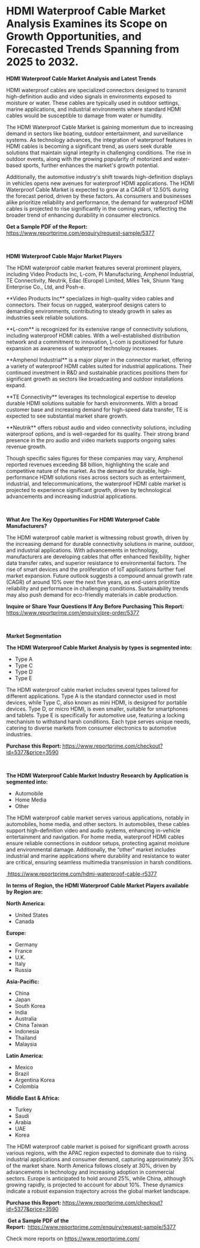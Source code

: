 <p><h1>HDMI Waterproof Cable Market Analysis Examines its Scope on Growth Opportunities, and Forecasted Trends Spanning from 2025 to 2032.</h1></p><p><strong>HDMI Waterproof Cable Market Analysis and Latest Trends</strong></p>
<p><p>HDMI waterproof cables are specialized connectors designed to transmit high-definition audio and video signals in environments exposed to moisture or water. These cables are typically used in outdoor settings, marine applications, and industrial environments where standard HDMI cables would be susceptible to damage from water or humidity. </p><p>The HDMI Waterproof Cable Market is gaining momentum due to increasing demand in sectors like boating, outdoor entertainment, and surveillance systems. As technology advances, the integration of waterproof features in HDMI cables is becoming a significant trend, as users seek durable solutions that maintain signal integrity in challenging conditions. The rise in outdoor events, along with the growing popularity of motorized and water-based sports, further enhances the market's growth potential. </p><p>Additionally, the automotive industry's shift towards high-definition displays in vehicles opens new avenues for waterproof HDMI applications. The HDMI Waterproof Cable Market is expected to grow at a CAGR of 12.50% during the forecast period, driven by these factors. As consumers and businesses alike prioritize reliability and performance, the demand for waterproof HDMI cables is projected to rise significantly in the coming years, reflecting the broader trend of enhancing durability in consumer electronics.</p></p>
<p><strong>Get a Sample PDF of the Report:&nbsp;</strong> <a href="https://www.reportprime.com/enquiry/request-sample/5377?utm_campaign=2233&utm_medium=2&utm_source=Github&utm_content=ia&utm_term=19032025&utm_id=hdmi-waterproof-cable">https://www.reportprime.com/enquiry/request-sample/5377</a></p>
<p>&nbsp;</p>
<p><strong>HDMI Waterproof Cable Major Market Players</strong></p>
<p><p>The HDMI waterproof cable market features several prominent players, including Video Products Inc, L-com, Pi Manufacturing, Amphenol Industrial, TE Connectivity, Neutrik, Edac (Europe) Limited, Miles Tek, Shiunn Yang Enterprise Co., Ltd, and Posh-e. </p><p>**Video Products Inc** specializes in high-quality video cables and connectors. Their focus on rugged, waterproof designs caters to demanding environments, contributing to steady growth in sales as industries seek reliable solutions. </p><p>**L-com** is recognized for its extensive range of connectivity solutions, including waterproof HDMI cables. With a well-established distribution network and a commitment to innovation, L-com is positioned for future expansion as awareness of waterproof technology increases. </p><p>**Amphenol Industrial** is a major player in the connector market, offering a variety of waterproof HDMI cables suited for industrial applications. Their continued investment in R&D and sustainable practices positions them for significant growth as sectors like broadcasting and outdoor installations expand. </p><p>**TE Connectivity** leverages its technological expertise to develop durable HDMI solutions suitable for harsh environments. With a broad customer base and increasing demand for high-speed data transfer, TE is expected to see substantial market share growth.</p><p>**Neutrik** offers robust audio and video connectivity solutions, including waterproof options, and is well-regarded for its quality. Their strong brand presence in the pro audio and video markets supports ongoing sales revenue growth.</p><p>Though specific sales figures for these companies may vary, Amphenol reported revenues exceeding $8 billion, highlighting the scale and competitive nature of the market. As the demand for durable, high-performance HDMI solutions rises across sectors such as entertainment, industrial, and telecommunications, the waterproof HDMI cable market is projected to experience significant growth, driven by technological advancements and increasing industrial applications.</p></p>
<p>&nbsp;</p>
<p><strong>What Are The Key Opportunities For HDMI Waterproof Cable Manufacturers?</strong></p>
<p><p>The HDMI waterproof cable market is witnessing robust growth, driven by the increasing demand for durable connectivity solutions in marine, outdoor, and industrial applications. With advancements in technology, manufacturers are developing cables that offer enhanced flexibility, higher data transfer rates, and superior resistance to environmental factors. The rise of smart devices and the proliferation of IoT applications further fuel market expansion. Future outlook suggests a compound annual growth rate (CAGR) of around 10% over the next five years, as end-users prioritize reliability and performance in challenging conditions. Sustainability trends may also push demand for eco-friendly materials in cable production.</p></p>
<p><strong>Inquire or Share Your Questions If Any Before Purchasing This Report:</strong> <a href="https://www.reportprime.com/enquiry/pre-order/5377?utm_campaign=2233&utm_medium=2&utm_source=Github&utm_content=ia&utm_term=19032025&utm_id=hdmi-waterproof-cable">https://www.reportprime.com/enquiry/pre-order/5377</a></p>
<p>&nbsp;</p>
<p><strong>Market Segmentation</strong></p>
<p><strong>The HDMI Waterproof Cable Market Analysis by types is segmented into:</strong></p>
<p><ul><li>Type A</li><li>Type C</li><li>Type D</li><li>Type E</li></ul></p>
<p><p>The HDMI waterproof cable market includes several types tailored for different applications. Type A is the standard connector used in most devices, while Type C, also known as mini HDMI, is designed for portable devices. Type D, or micro HDMI, is even smaller, suitable for smartphones and tablets. Type E is specifically for automotive use, featuring a locking mechanism to withstand harsh conditions. Each type serves unique needs, catering to diverse markets from consumer electronics to automotive industries.</p></p>
<p><strong>Purchase this Report:&nbsp;</strong><a href="https://www.reportprime.com/checkout?id=5377&price=3590&utm_campaign=2233&utm_medium=2&utm_source=Github&utm_content=ia&utm_term=19032025&utm_id=hdmi-waterproof-cable">https://www.reportprime.com/checkout?id=5377&price=3590</a></p>
<p>&nbsp;</p>
<p><strong>The HDMI Waterproof Cable Market Industry Research by Application is segmented into:</strong></p>
<p><ul><li>Automobile</li><li>Home Media</li><li>Other</li></ul></p>
<p><p>The HDMI waterproof cable market serves various applications, notably in automobiles, home media, and other sectors. In automobiles, these cables support high-definition video and audio systems, enhancing in-vehicle entertainment and navigation. For home media, waterproof HDMI cables ensure reliable connections in outdoor setups, protecting against moisture and environmental damage. Additionally, the “other” market includes industrial and marine applications where durability and resistance to water are critical, ensuring seamless multimedia transmission in harsh conditions.</p></p>
<p><a href="https://www.reportprime.com/hdmi-waterproof-cable-r5377?utm_campaign=2233&utm_medium=2&utm_source=Github&utm_content=ia&utm_term=19032025&utm_id=hdmi-waterproof-cable">&nbsp;https://www.reportprime.com/hdmi-waterproof-cable-r5377</a></p>
<p><strong>In terms of Region, the HDMI Waterproof Cable Market Players available by Region are:</strong></p>
<p>
    <p> <strong> North America: </strong>
        <ul>
            <li>United States</li>
            <li>Canada</li>
        </ul>
        </p> 
    <p> <strong> Europe: </strong>
        <ul>
            <li>Germany</li>
            <li>France</li>
            <li>U.K.</li>
            <li>Italy</li>
            <li>Russia</li>
        </ul>
        </p> 
    <p> <strong> Asia-Pacific: </strong>
        <ul>
            <li>China</li>
            <li>Japan</li>
            <li>South Korea</li>
            <li>India</li>
            <li>Australia</li>
            <li>China Taiwan</li>
            <li>Indonesia</li>
            <li>Thailand</li>
            <li>Malaysia</li>
        </ul>
        </p> 
    <p> <strong> Latin America: </strong>
        <ul>
            <li>Mexico</li>
            <li>Brazil</li>
            <li>Argentina Korea</li>
            <li>Colombia</li>
        </ul>
        </p> 
    <p> <strong> Middle East & Africa: </strong>
        <ul>
            <li>Turkey</li>
            <li>Saudi</li>
            <li>Arabia</li>
            <li>UAE</li>
            <li>Korea</li>
        </ul>
    </p>
    </p>
<p><p>The HDMI waterproof cable market is poised for significant growth across various regions, with the APAC region expected to dominate due to rising industrial applications and consumer demand, capturing approximately 35% of the market share. North America follows closely at 30%, driven by advancements in technology and increasing adoption in commercial sectors. Europe is anticipated to hold around 25%, while China, although growing rapidly, is projected to account for about 10%. These dynamics indicate a robust expansion trajectory across the global market landscape.</p></p>
<p><strong>Purchase this Report: </strong><a href="https://www.reportprime.com/checkout?id=5377&price=3590&utm_campaign=2233&utm_medium=2&utm_source=Github&utm_content=ia&utm_term=19032025&utm_id=hdmi-waterproof-cable">https://www.reportprime.com/checkout?id=5377&price=3590</a></p>
<p>&nbsp;<strong>Get a Sample PDF of the Report:&nbsp;&nbsp;</strong><a href="https://www.reportprime.com/enquiry/request-sample/5377?utm_campaign=2233&utm_medium=2&utm_source=Github&utm_content=ia&utm_term=19032025&utm_id=hdmi-waterproof-cable">https://www.reportprime.com/enquiry/request-sample/5377</a></p>
<p><strong></strong></p>
<p>Check more reports on <a href="https://www.reportprime.com/?utm_campaign=2233&utm_medium=2&utm_source=Github&utm_content=ia&utm_term=19032025&utm_id=hdmi-waterproof-cable">https://www.reportprime.com/</a></p>